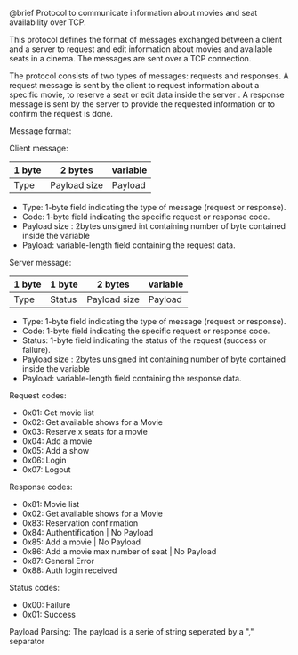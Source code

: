   @brief Protocol to communicate information about movies and seat availability over TCP.
  
  This protocol defines the format of messages exchanged between a client and a server to request and edit information about movies and available seats in a cinema. The messages are sent over a TCP connection.
  
  The protocol consists of two types of messages: requests and responses. A request message is sent by
  the client to request information about a specific movie, to reserve a seat or edit data inside the server . A response message is
  sent by the server to provide the requested information or to confirm the request is done.
  
  Message format:
  
  Client message:
  
  | 1 byte  |2 bytes     | variable |
  |---------|------------|----------|
  |  Type   |Payload size|Payload   |
  
  - Type: 1-byte field indicating the type of message (request or response).
  - Code: 1-byte field indicating the specific request or response code.
  - Payload size : 2bytes unsigned int containing number of byte contained inside the variable
  - Payload: variable-length field containing the request data.
  
  Server message:
  
  | 1 byte   | 1 byte |2 bytes     | variable |
  |----------|--------|------------|----------|
  |  Type    | Status |Payload size|Payload   |
  
  - Type: 1-byte field indicating the type of message (request or response).
  - Code: 1-byte field indicating the specific request or response code.
  - Status: 1-byte field indicating the status of the request (success or failure).
  - Payload size : 2bytes unsigned int containing number of byte contained inside the variable
  - Payload: variable-length field containing the response data.
  
  Request codes:
  
  - 0x01: Get movie list
  - 0x02: Get available shows for a Movie
  - 0x03: Reserve x seats for a movie
  - 0x04: Add a movie
  - 0x05: Add a show
  - 0x06: Login
  - 0x07: Logout
  
  Response codes:

  - 0x81: Movie list
  - 0x02: Get available shows for a Movie
  - 0x83: Reservation confirmation
  - 0x84: Authentification | No Payload
  - 0x85: Add a movie | No Payload
  - 0x86: Add a movie max number of seat | No Payload
  - 0x87: General Error
  - 0x88: Auth login received
  
  Status codes:
  
  - 0x00: Failure
  - 0x01: Success 
  
  Payload Parsing:
  The payload is a serie of string seperated by a "," separator
